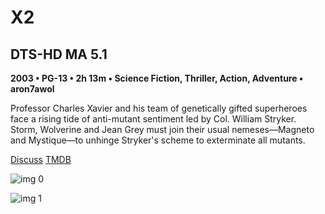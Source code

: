 # X2

## DTS-HD MA 5.1

**2003 • PG-13 • 2h 13m • Science Fiction, Thriller, Action, Adventure • aron7awol**

Professor Charles Xavier and his team of genetically gifted superheroes face a rising tide of anti-mutant sentiment led by Col. William Stryker. Storm, Wolverine and Jean Grey must join their usual nemeses—Magneto and Mystique—to unhinge Stryker's scheme to exterminate all mutants.

[Discuss](https://www.avsforum.com/threads/bass-eq-for-filtered-movies.2995212/post-56861100)  [TMDB](36658)

![img 0](https://i.imgur.com/hxTuL3J.jpg)

![img 1](https://i.imgur.com/qvkHRwb.jpg)


